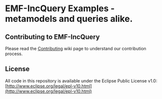 # EMF-IncQuery Examples - metamodels and queries alike.

## Contributing to EMF-IncQuery

Please read the [Contributing](http://wiki.eclipse.org/EMFIncQuery/DeveloperDocumentation/Contributing) wiki page to understand our contribution process.

## License

All code in this repository is available under the Eclipse Public License v1.0: [http://www.eclipse.org/legal/epl-v10.html](http://www.eclipse.org/legal/epl-v10.html)

